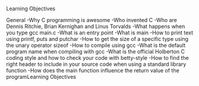 Learning Objectives

General -Why C programming is awesome -Who invented C -Who are Dennis Ritchie, Brian Kernighan and Linus Torvalds -What happens when you type gcc main.c -What is an entry point -What is main -How to print text using printf, puts and putchar -How to get the size of a specific type using the unary operator sizeof -How to compile using gcc -What is the default program name when compiling with gcc -What is the official Holberton C coding style and how to check your code with betty-style -How to find the right header to include in your source code when using a standard library function -How does the main function influence the return value of the programLearning Objectives
